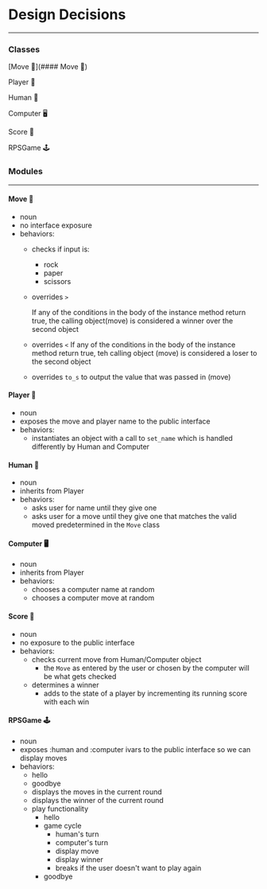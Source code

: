 # Design Decisions #
---

### Classes
[Move :repeat:](#### Move :repeat:)

Player :bust_in_silhouette:

Human :woman:

Computer :desktop_computer:

Score :abacus:

RPSGame :joystick:
### Modules
---

#### Move :repeat:
- noun 
- no interface exposure
- behaviors:
  - checks if input is:
    - rock 
    - paper
    - scissors
  - overrides `>`
    
    If any of the conditions in the body of the instance method return true, the calling object(move) is considered a winner over the second object
  - overrides `<`
    If any of the conditions in the body of the instance method return true, teh calling object (move) is considered a loser to the second object
  - overrides `to_s` to output the value that was passed in (move)

#### Player :bust_in_silhouette:
- noun 
- exposes the move and player name to the public interface
- behaviors:
  - instantiates an object with a call to `set_name` which is handled differently by Human and Computer
  
#### Human :woman:
- noun
- inherits from Player 
- behaviors:
  - asks user for name until they give one
  - asks user for a move until they give one that matches the valid moved predetermined in the `Move` class 


#### Computer :desktop_computer:
- noun 
- inherits from Player 
- behaviors:
  - chooses a computer name at random 
  - chooses a computer move at random 

#### Score :abacus:
- noun
- no exposure to the public interface 
- behaviors:
  - checks current move from Human/Computer object 
    - the `Move` as entered by the user or chosen by the computer will be what gets checked 
  - determines a winner
    - adds to the state of a player by incrementing its running score with each win


#### RPSGame :joystick:
- noun 
- exposes :human and :computer ivars to the public interface so we can display moves
- behaviors:
  - hello 
  - goodbye 
  - displays the moves in the current round
  - displays the winner of the current round
  - play functionality
    - hello 
    - game cycle 
      - human's turn 
      - computer's turn 
      - display move 
      - display winner 
      - breaks if the user doesn't want to play again 
    - goodbye


